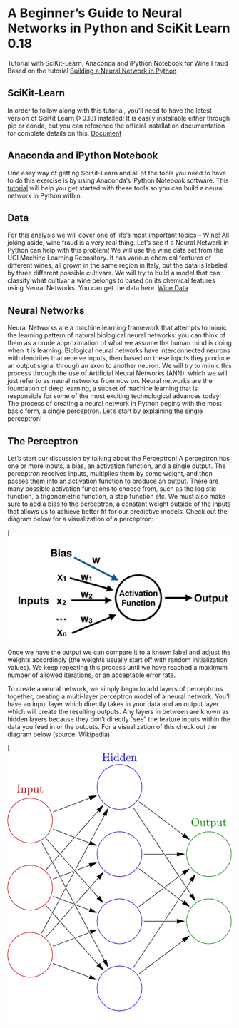 # A Beginner’s Guide to Neural Networks in Python and SciKit Learn 0.18
Tutorial with SciKit-Learn, Anaconda and iPython Notebook for Wine Fraud<br>
Based on the tutorial [Building a Neural Network in Python](https://www.springboard.com/blog/beginners-guide-neural-network-in-python-scikit-learn-0-18/)

## SciKit-Learn
In order to follow along with this tutorial, you’ll need to have the latest version of SciKit Learn (>0.18) installed! It is easily installable either through pip or conda, but you can reference the official installation documentation for complete details on this.
[Document](http://scikit-learn.org/stable/install.html)

## Anaconda and iPython Notebook
One easy way of getting SciKit-Learn and all of the tools you need to have to do this exercise is by using Anaconda’s iPython Notebook software. This [tutorial](https://www.safaribooksonline.com/blog/2013/12/12/start-ipython-notebook/) will help you get started with these tools so you can build a neural network in Python within.

## Data
For this analysis we will cover one of life’s most important topics – Wine! All joking aside, wine fraud is a very real thing. Let’s see if a Neural Network in Python can help with this problem! We will use the wine data set from the UCI Machine Learning Repository. It has various chemical features of different wines, all grown in the same region in Italy, but the data is labeled by three different possible cultivars. We will try to build a model that can classify what cultivar a wine belongs to based on its chemical features using Neural Networks. You can get the data here.
[Wine Data](https://archive.ics.uci.edu/ml/datasets/Wine)

## Neural Networks
Neural Networks are a machine learning framework that attempts to mimic the learning pattern of natural biological neural networks: you can think of them as a crude approximation of what we assume the human mind is doing when it is learning. Biological neural networks have interconnected neurons with dendrites that receive inputs, then based on these inputs they produce an output signal through an axon to another neuron. We will try to mimic this process through the use of Artificial Neural Networks (ANN), which we will just refer to as neural networks from now on. Neural networks are the foundation of deep learning, a subset of machine learning that is responsible for some of the most exciting technological advances today! The process of creating a neural network in Python begins with the most basic form, a single perceptron. Let’s start by explaining the single perceptron!

## The Perceptron
Let’s start our discussion by talking about the Perceptron! A perceptron has one or more inputs, a bias, an activation function, and a single output. The perceptron receives inputs, multiplies them by some weight, and then passes them into an activation function to produce an output. There are many possible activation functions to choose from, such as the logistic function, a trigonometric function, a step function etc. We must also make sure to add a bias to the perceptron, a constant weight outside of the inputs that allows us to achieve better fit for our predictive models. Check out the diagram below for a visualization of a perceptron:

[![IPerceptron](img/Perceptron.png)

Once we have the output we can compare it to a known label and adjust the weights accordingly (the weights usually start off with random initialization values). We keep repeating this process until we have reached a maximum number of allowed iterations, or an acceptable error rate.

To create a neural network, we simply begin to add layers of perceptrons together, creating a multi-layer perceptron model of a neural network. You’ll have an input layer which directly takes in your data and an output layer which will create the resulting outputs. Any layers in between are known as hidden layers because they don’t directly “see” the feature inputs within the data you feed in or the outputs. For a visualization of this check out the diagram below (source: Wikipedia).

[![IPerceptron](img/wiki_neural_network.png)